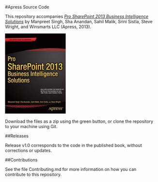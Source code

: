 #Apress Source Code

This repository accompanies [*Pro SharePoint 2013 Business Intelligence Solutions*](http://www.apress.com/9781430258933) by Manpreet Singh, Sha Anandan, Sahil Malik, Srini Sistla, Steve Wright, and Winsmarts LLC (Apress, 2013).

![Cover image](9781430258933.jpg)

Download the files as a zip using the green button, or clone the repository to your machine using Git.

##Releases

Release v1.0 corresponds to the code in the published book, without corrections or updates.

##Contributions

See the file Contributing.md for more information on how you can contribute to this repository.
